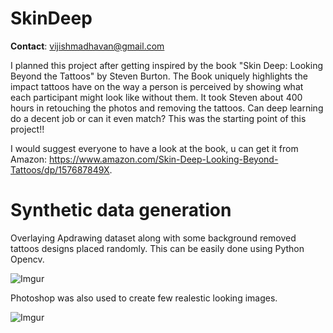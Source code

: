 # SkinDeep

__Contact__: vijishmadhavan@gmail.com

I planned this project after getting inspired by the book "Skin Deep: Looking Beyond the Tattoos" by Steven Burton. The Book uniquely highlights the impact tattoos have on the way a person is perceived by showing what each participant might look like without them. It took Steven about 400 hours in retouching the photos and removing the tattoos. Can deep learning do a decent job or can it even match? This was the starting point of this project!!

I would suggest everyone to have a look at the book, u can get it from Amazon: https://www.amazon.com/Skin-Deep-Looking-Beyond-Tattoos/dp/157687849X. 

# Synthetic data generation

Overlaying Apdrawing dataset along with some background removed tattoos designs placed randomly. This can be easily done using Python Opencv.


![Imgur](https://i.imgur.com/RYSBhcg.jpg)


Photoshop was also used to create few realestic looking images.



![Imgur](https://i.imgur.com/lQP9lfY.jpg)



